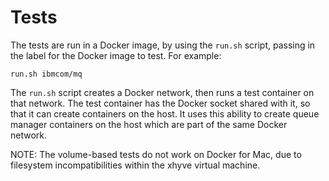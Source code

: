 # Tests

The tests are run in a Docker image, by using the `run.sh` script, passing in the label for the Docker image to test.  For example:

```
run.sh ibmcom/mq
```

The `run.sh` script creates a Docker network, then runs a test container on that network.  The test container has the Docker socket shared with it, so that it can create containers on the host.  It uses this ability to create queue manager containers on the host which are part of the same Docker network. 

NOTE: The volume-based tests do not work on Docker for Mac, due to filesystem incompatibilities within the xhyve virtual machine.